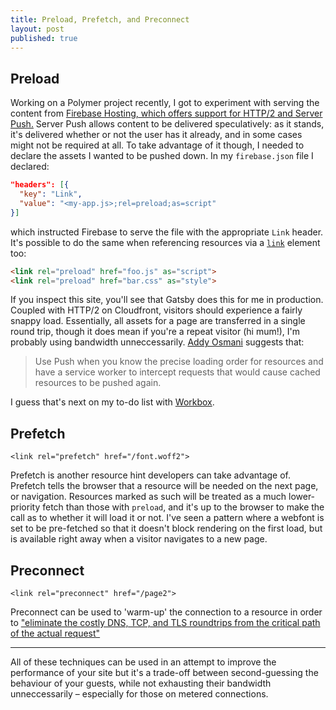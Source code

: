 ```yaml
---
title: Preload, Prefetch, and Preconnect
layout: post
published: true
---
```


## Preload

Working on a Polymer project recently, I got to experiment with serving the content from [Firebase Hosting, which offers support for HTTP/2 and Server Push.](https://firebase.googleblog.com/2016/09/http2-comes-to-firebase-hosting.html) Server Push allows content to be delivered speculatively: as it stands, it's delivered whether or not the user has it already, and in some cases might not be required at all. To take advantage of it though, I needed to declare the assets I wanted to be pushed down. In my `firebase.json` file I declared:

```json
"headers": [{
  "key": "Link",
  "value": "<my-app.js>;rel=preload;as=script"
}]
```
which instructed Firebase to serve the file with the appropriate `Link` header. It's possible to do the same when referencing resources via a [`link`](https://html.spec.whatwg.org/multipage/links.html#external-resource-link) element too:

```html
<link rel="preload" href="foo.js" as="script">
<link rel="preload" href="bar.css" as="style">
```

If you inspect this site, you'll see that Gatsby does this for me in production. Coupled with HTTP/2 on Cloudfront, visitors should experience a fairly snappy load. Essentially, all assets for a page are transferred in a single round trip, though it does mean if you're a repeat visitor (hi mum!), I'm probably using bandwidth unneccessarily. [Addy Osmani](https://medium.com/reloading/preload-prefetch-and-priorities-in-chrome-776165961bbf) suggests that:

> Use Push when you know the precise loading order for resources and have a service worker to intercept requests that would cause cached resources to be pushed again.

I guess that's next on my to-do list with [Workbox](https://github.com/GoogleChrome/workbox).

## Prefetch
`<link rel="prefetch" href="/font.woff2">`

Prefetch is another resource hint developers can take advantage of. Prefetch tells the browser that a resource will be needed on the next page, or navigation. Resources marked as such will be treated as a much lower-priority fetch than those with `preload`, and it's up to the browser to make the call as to whether it will load it or not. I've seen a pattern where a webfont is set to be pre-fetched so that it doesn't block rendering on the first load, but is available right away when a visitor navigates to a new page.

## Preconnect
`<link rel="preconnect" href="/page2">`

Preconnect can be used to 'warm-up' the connection to a resource in order to ["eliminate the costly DNS, TCP, and TLS roundtrips from the critical path of the actual request"](https://www.igvita.com/2015/08/17/eliminating-roundtrips-with-preconnect/)

---

All of these techniques can be used in an attempt to improve the performance of your site but it's a trade-off between second-guessing the behaviour of your guests, while not exhausting their bandwidth unneccessarily – especially for those on metered connections.
